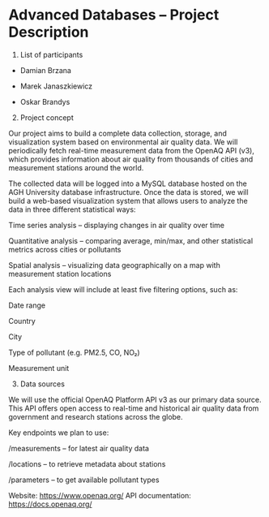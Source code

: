 # Advanced Databases – Project Description
1. List of participants

- Damian Brzana

- Marek Janaszkiewicz

- Oskar Brandys


2. Project concept

Our project aims to build a complete data collection, storage, and visualization system based on environmental air quality data. We will periodically fetch real-time measurement data from the OpenAQ API (v3), which provides information about air quality from thousands of cities and measurement stations around the world.

The collected data will be logged into a MySQL database hosted on the AGH University database infrastructure. Once the data is stored, we will build a web-based visualization system that allows users to analyze the data in three different statistical ways:

Time series analysis – displaying changes in air quality over time

Quantitative analysis – comparing average, min/max, and other statistical metrics across cities or pollutants

Spatial analysis – visualizing data geographically on a map with measurement station locations

Each analysis view will include at least five filtering options, such as:

Date range

Country

City

Type of pollutant (e.g. PM2.5, CO, NO₂)

Measurement unit

3. Data sources

We will use the official OpenAQ Platform API v3 as our primary data source. This API offers open access to real-time and historical air quality data from government and research stations across the globe.

Key endpoints we plan to use:

/measurements – for latest air quality data

/locations – to retrieve metadata about stations

/parameters – to get available pollutant types

Website: https://www.openaq.org/
API documentation: https://docs.openaq.org/

